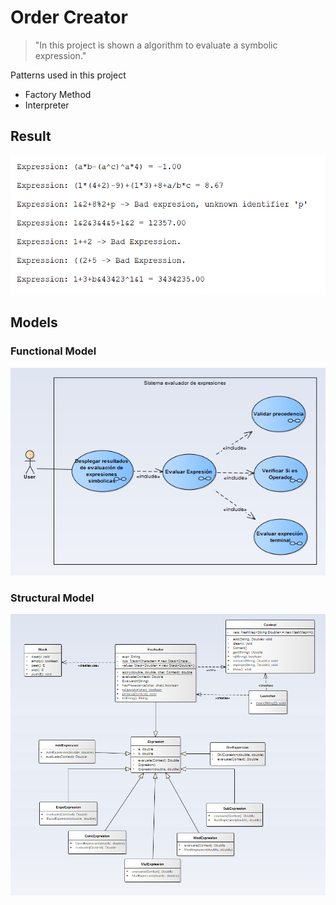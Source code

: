 # Order Creator

>"In this project is shown a algorithm to evaluate a symbolic expression."

Patterns used in this project
 - Factory Method
 - Interpreter

## Result

![Results](assets/result.png)

## Models

### Functional Model
![Results](assets/functional.png)

### Structural Model
![Results](assets/structural.png)
